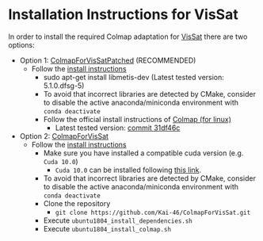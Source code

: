 # Installation Instructions for VisSat

In order to install the required Colmap adaptation for [VisSat](https://openaccess.thecvf.com/content_ICCVW_2019/html/3DRW/Zhang_Leveraging_Vision_Reconstruction_Pipelines_for_Satellite_Imagery_ICCVW_2019_paper.html) there are two options:
    
- Option 1: [ColmapForVisSatPatched](https://github.com/SBCV/ColmapForVisSatPatched) (RECOMMENDED)
    - Follow the [install instructions](https://github.com/SBCV/ColmapForVisSatPatched#build-patched-colmap-repository)
        - sudo apt-get install libmetis-dev (Latest tested version: 5.1.0.dfsg-5)
        - To avoid that incorrect libraries are detected by CMake, consider to disable the active anaconda/miniconda environment with `conda deactivate`
        - Follow the official install instructions of [Colmap (for linux)](https://colmap.github.io/install.html#linux)
          - Latest tested version: [commit 31df46c](https://github.com/colmap/colmap/commit/31df46c6c82bbdcaddbca180bc220d2eab9a1b5e)
- Option 2: [ColmapForVisSat](https://github.com/Kai-46/ColmapForVisSat) 
    - Follow the [install instructions](https://github.com/Kai-46/ColmapForVisSat)
        - Make sure you have installed a compatible cuda version (e.g. ```Cuda 10.0```)
            - ```Cuda 10.0``` can be installed following [this link](https://developer.nvidia.com/cuda-10.0-download-archive?target_os=Linux&target_arch=x86_64).
        - To avoid that incorrect libraries are detected by CMake, consider to disable the active anaconda/miniconda environment with `conda deactivate`
        - Clone the repository
            - ```git clone https://github.com/Kai-46/ColmapForVisSat.git```
        - Execute ``ubuntu1804_install_dependencies.sh``
        - Execute ``ubuntu1804_install_colmap.sh``
    
 